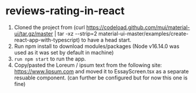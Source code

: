 # reviews-rating-in-react

1. Cloned the project from (curl https://codeload.github.com/mui/material-ui/tar.gz/master | tar -xz --strip=2 material-ui-master/examples/create-react-app-with-typescript) to have a head start.
2. Run npm install to download modules/packages (Node v16.14.0 was used as it was set by default in machine)
3. `run npm start` to run the app.
4. Copy/pasted the Loreum / ipsum text from the following site: https://www.lipsum.com and moved it to EssayScreen.tsx as a separate resuable component. (can further be configured but for now this one is fine)

